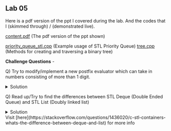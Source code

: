 ## Lab 05

Here is a pdf version of the ppt I covered during the lab. And the codes that I (skimmed through) / (demonstrated live).

  [content.pdf](content.pdf) (The pdf version of the ppt shown)

  [priority_queue_stl.cpp](priority_queue_stl.cpp) (Example usage of STL Priority Queue)
  [tree.cpp](tree.cpp) (Methods for creating and traversing a binary tree)

**Challenge Questions** -

Q) Try to modify/implement a new postfix evaluator which can take in numbers consisting of more than 1 digit.

<details>
  <summary>Solution</summary>
  TBA
</details>

Q) Read up/Try to find the differences between STL Deque (Double Ended Queue) and STL List (Doubly linked list)

<details>
  <summary>Solution</summary>
  Apart from that the broad differences I am able to find are -
  <br>
  <ol>
    <li>DEQUE is like a superset of VECTOR. It is VECTOR ABILITIES + PUSH_FRONT + POP_FRONT. </li>
    <li>The only feature lacking in DEQUE that is there in vector is mehtod capacity and reserve. </li>
    <li>List differs from vector, in mainly back-end implementation and some pros and cons as follows - </li>
      <ol>
        <li>Vector/Deque has O(constant time) access to a random element, whereas List has O(N). </li>
        <li>List can do insertion in O(1) in between, given it has an iterator to the immediate previous/next element where we want to insert. For a vector/deque the insertion in between is always O(N) (irrespective of the fact that we have an iterator or not) </li>
      </ol>
  </ol>
</details>
Visit [here](https://stackoverflow.com/questions/1436020/c-stl-containers-whats-the-difference-between-deque-and-list) for more info
